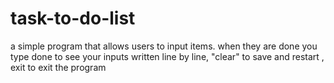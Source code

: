 # task-to-do-list
a simple program that allows users to input items. when they are done you type done to see your inputs written line by line, "clear" to save and restart , exit to exit the program
